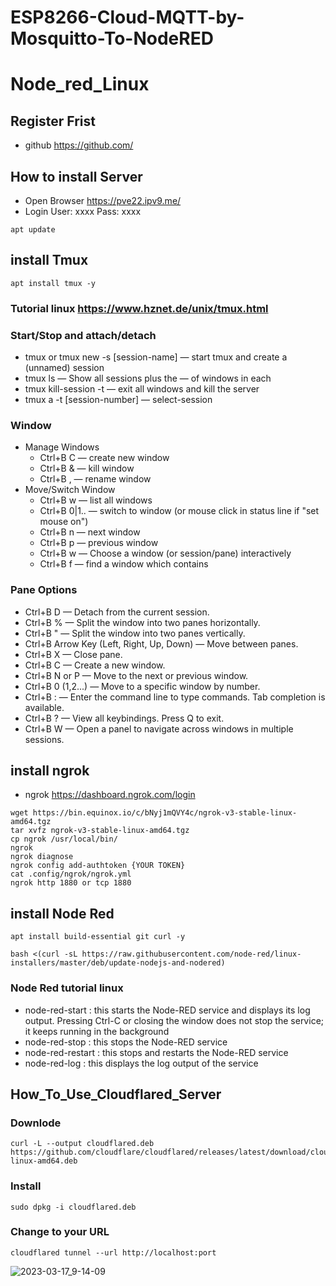 # ESP8266-Cloud-MQTT-by-Mosquitto-To-NodeRED

# Node_red_Linux

## Register Frist
* github https://github.com/

## How to install Server

* Open Browser https://pve22.ipv9.me/
* Login User: xxxx Pass: xxxx

```
apt update
```

## install Tmux
```
apt install tmux -y
```
### Tutorial linux https://www.hznet.de/unix/tmux.html

### Start/Stop and attach/detach
* tmux or tmux new -s [session-name]                  — start tmux and create a (unnamed) session
* tmux ls                                             — Show all sessions plus the — of windows in each
* tmux kill-session -t <session-number>               — exit all windows and kill the server
* tmux a -t [session-number]                          — select-session 

### Window 
* Manage Windows
  * Ctrl+B C          — create new window
  * Ctrl+B &          — kill window
  * Ctrl+B ,          — rename window
* Move/Switch Window
  * Ctrl+B w          — list all windows
  * Ctrl+B 0|1..      — switch to window <x> (or mouse click in status line if "set mouse on")
  * Ctrl+B n          — next window
  * Ctrl+B p          — previous window
  * Ctrl+B w          — Choose a window (or session/pane) interactively
  * Ctrl+B f <text>   — find a window which contains <text>
  
### Pane Options
* Ctrl+B D — Detach from the current session.
* Ctrl+B % — Split the window into two panes horizontally.
* Ctrl+B " — Split the window into two panes vertically.
* Ctrl+B Arrow Key (Left, Right, Up, Down) — Move between panes.
* Ctrl+B X — Close pane.
* Ctrl+B C — Create a new window.
* Ctrl+B N or P — Move to the next or previous window.
* Ctrl+B 0 (1,2...) — Move to a specific window by number.
* Ctrl+B : — Enter the command line to type commands. Tab completion is available.
* Ctrl+B ? — View all keybindings. Press Q to exit.
* Ctrl+B W — Open a panel to navigate across windows in multiple sessions.

## install ngrok
* ngrok https://dashboard.ngrok.com/login
```
wget https://bin.equinox.io/c/bNyj1mQVY4c/ngrok-v3-stable-linux-amd64.tgz
tar xvfz ngrok-v3-stable-linux-amd64.tgz
cp ngrok /usr/local/bin/
ngrok
ngrok diagnose
ngrok config add-authtoken {YOUR TOKEN}
cat .config/ngrok/ngrok.yml
ngrok http 1880 or tcp 1880
```

## install Node Red
```
apt install build-essential git curl -y
```
```
bash <(curl -sL https://raw.githubusercontent.com/node-red/linux-installers/master/deb/update-nodejs-and-nodered)
```
### Node Red tutorial linux
* node-red-start : this starts the Node-RED service and displays its log output. Pressing Ctrl-C or closing the window does not stop the service; it keeps running in the background
* node-red-stop : this stops the Node-RED service
* node-red-restart : this stops and restarts the Node-RED service
* node-red-log : this displays the log output of the service

## How_To_Use_Cloudflared_Server

### Downlode
```
curl -L --output cloudflared.deb https://github.com/cloudflare/cloudflared/releases/latest/download/cloudflared-linux-amd64.deb
```

### Install
```
sudo dpkg -i cloudflared.deb 
```

### Change to your URL
```
cloudflared tunnel --url http://localhost:port
```

![2023-03-17_9-14-09](https://user-images.githubusercontent.com/48780839/225797890-e12d5077-82d9-4e0e-af50-2ffd1bf08622.png)
